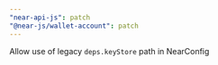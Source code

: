 ```yaml
---
"near-api-js": patch
"@near-js/wallet-account": patch
---
```


Allow use of legacy `deps.keyStore` path in NearConfig

